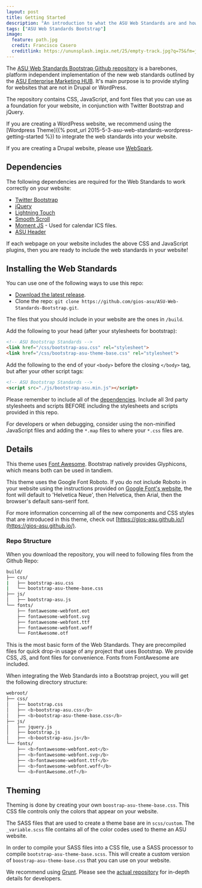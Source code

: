 ```yaml
---
layout: post
title: Getting Started
description: "An introduction to what the ASU Web Standards are and how to use the ASU Web Standards Bootstap Repo"
tags: ["ASU Web Standards Bootstrap"]
image:
  feature: path.jpg
  credit: Francisco Casero
  creditlink: https://ununsplash.imgix.net/25/empty-track.jpg?q=75&fm=jpg&s=ff243e360ba24d29009695c0dce4e71a
---
```


The [ASU Web Standards Bootstrap Github repository](https://github.com/gios-asu/ASU-Web-Standards-Bootstrap) is a barebones, platform independent implementation of the new web standards outlined by the [ASU Enterprise Marketing HUB](https://hub.asu.edu/).  It's main purpose is to provide styling for websites that are not in Drupal or WordPress.

The repository contains CSS, JavaScript, and font files that you can use as a foundation for your website, in conjunction with Twitter Bootstrap and jQuery.

If you are creating a WordPress website, we recommend using the [Wordpress Theme]({% post_url 2015-5-3-asu-web-standards-wordpress-getting-started %}) to integrate the web standards into your website.

If you are creating a Drupal website, please use [WebSpark](http://webspark.asu.edu/).


<!--break-->

## Dependencies

The following dependencies are required for the Web Standards to work correctly on your website:

- [Twitter Bootstrap](http://getbootstrap.com/)
- [jQuery](http://jquery.com/)
- [Lightning Touch](https://github.com/ucsf-ckm/LightningTouch)
- [Smooth Scroll](https://github.com/cferdinandi/smooth-scroll)
- [Moment JS](http://momentjs.com/) - Used for calendar ICS files.
- [ASU Header](https://drupal.asu.edu/build/asu-header-footer-version-40)

If each webpage on your website includes the above CSS and JavaScript plugins, then you are ready to include the web standards in your website!

<!--break-->

## Installing the Web Standards

You can use one of the following ways to use this repo:

- [Download the latest release](https://github.com/gios-asu/ASU-Web-Standards-Bootstrap/releases).
- Clone the repo: `git clone https://github.com/gios-asu/ASU-Web-Standards-Bootstrap.git`.

The files that you should include in your website are the ones in `/build`.

Add the following to your head (after your stylesheets for bootstrap):

```html
<!-- ASU Bootstrap Standards -->
<link href="/css/bootstrap-asu.css" rel="stylesheet">
<link href="/css/bootstrap-asu-theme-base.css" rel="stylesheet">
```

Add the following to the end of your `<body>` before the closing `</body>` tag, but after your other script tags:

```html
<!-- ASU Bootstrap Standards -->
<script src="./js/bootstrap-asu.min.js"></script>
```

Please remember to include all of the [dependencies](#dependencies).  Include all 3rd party stylesheets and scripts BEFORE including the stylesheets and scripts provided in this repo.

For developers or when debugging, consider using the non-minified JavaScript files and adding the `*.map` files to where your `*.css` files are.

<!--break-->

## Details

This theme uses [Font Awesome](http://fortawesome.github.io/Font-Awesome/).  Bootstrap natively provides Glyphicons, which means both can be used in tandiem.

This theme uses the Google Font Roboto.  If you do not include Roboto in your website using the instructions provided on [Google Font's website](http://www.google.com/fonts/specimen/Roboto), the font will default to 'Helvetica Neue', then Helvetica, then Arial, then the browser's default sans-serif font.

For more information concerning all of the new components and CSS styles that are introduced in this theme, check out [https://gios-asu.github.io/](https://gios-asu.github.io/).

### Repo Structure

When you download the repository, you will need to following files from the Github Repo:

```bash
build/
├── css/
|   ├── bootstrap-asu.css
|   └── bootstrap-asu-theme-base.css
├── js/
│   ├── bootstrap-asu.js
└── fonts/
    ├── fontawesome-webfont.eot
    ├── fontawesome-webfont.svg
    ├── fontawesome-webfont.ttf
    ├── fontawesome-webfont.woff
    └── FontAwesome.otf
```

This is the most basic form of the Web Standards.  They are precompiled files for quick drop-in usage of any project that uses Bootstrap.  We provide CSS, JS, and font files for convenience. Fonts from FontAwesome are included.

When integrating the Web Standards into a Bootstrap project, you will get the following directory structure:

```bash
webroot/
├── css/
│   ├── bootstrap.css
│   ├── <b>bootstrap-asu.css</b>
│   ├── <b>bootstrap-asu-theme-base.css</b>
├── js/
│   ├── jquery.js
│   ├── bootstrap.js
│   ├── <b>bootstrap-asu.js</b>
└── fonts/
    ├── <b>fontawesome-webfont.eot</b>
    ├── <b>fontawesome-webfont.svg</b>
    ├── <b>fontawesome-webfont.ttf</b>
    ├── <b>fontawesome-webfont.woff</b>
    └── <b>FontAwesome.otf</b>
```

<!--break-->

## Theming

Theming is done by creating your own `boostrap-asu-theme-base.css`.  This CSS file controls only the colors that appear on your website.

The SASS files that are used to create a theme base are in `scss/custom`. The `_variable.scss` file contains all of the color codes used to theme an ASU website. 

In order to compile your SASS files into a CSS file, use a SASS processor to compile `bootstrap-asu-theme-base.scss`.  This will create a custom version of `boostrap-asu-theme-base.css` that you can use on your website.

We recommend using [Grunt](http://gruntjs.com/). Please see the [actual repository](https://github.com/gios-asu/ASU-Web-Standards-Bootstrap) for in-depth details for developers.